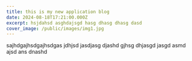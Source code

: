 ```yaml
---
title: this is my new application blog
date: 2024-08-18T17:21:00.000Z
excerpt: hsjdahsd asghdajsgd hasg dhasg dhasg dasd
cover_image: /public/images/img1.jpg
---
```

sajhdgajhsdgajhsdgas jdhjsd jasdjasg djashd gjhsg dhjasgd jasgd asmd ajsd ans dnashd
